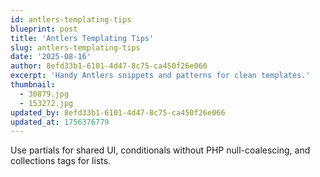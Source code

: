 ```yaml
---
id: antlers-templating-tips
blueprint: post
title: 'Antlers Templating Tips'
slug: antlers-templating-tips
date: '2025-08-16'
author: 8efd33b1-6101-4d47-8c75-ca450f26e066
excerpt: 'Handy Antlers snippets and patterns for clean templates.'
thumbnail:
  - 30879.jpg
  - 153272.jpg
updated_by: 8efd33b1-6101-4d47-8c75-ca450f26e066
updated_at: 1756376779
---
```

Use partials for shared UI, conditionals without PHP null-coalescing, and collections tags for lists.